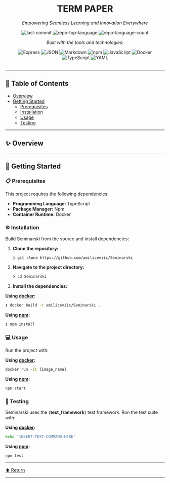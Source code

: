<div id="top">

<!-- HEADER STYLE: CLASSIC -->
<div align="center">


# TERM PAPER

<em>Empowering Seamless Learning and Innovation Everywhere</em>

<!-- BADGES -->
<img src="https://img.shields.io/github/last-commit/amiliceviic/Seminarski?style=flat&logo=git&logoColor=white&color=0080ff" alt="last-commit">
<img src="https://img.shields.io/github/languages/top/amiliceviic/Seminarski?style=flat&color=0080ff" alt="repo-top-language">
<img src="https://img.shields.io/github/languages/count/amiliceviic/Seminarski?style=flat&color=0080ff" alt="repo-language-count">

<em>Built with the tools and technologies:</em>

<img src="https://img.shields.io/badge/Express-000000.svg?style=flat&logo=Express&logoColor=white" alt="Express">
<img src="https://img.shields.io/badge/JSON-000000.svg?style=flat&logo=JSON&logoColor=white" alt="JSON">
<img src="https://img.shields.io/badge/Markdown-000000.svg?style=flat&logo=Markdown&logoColor=white" alt="Markdown">
<img src="https://img.shields.io/badge/npm-CB3837.svg?style=flat&logo=npm&logoColor=white" alt="npm">
<img src="https://img.shields.io/badge/JavaScript-F7DF1E.svg?style=flat&logo=JavaScript&logoColor=black" alt="JavaScript">
<img src="https://img.shields.io/badge/Docker-2496ED.svg?style=flat&logo=Docker&logoColor=white" alt="Docker">
<img src="https://img.shields.io/badge/TypeScript-3178C6.svg?style=flat&logo=TypeScript&logoColor=white" alt="TypeScript">
<img src="https://img.shields.io/badge/YAML-CB171E.svg?style=flat&logo=YAML&logoColor=white" alt="YAML">

</div>
<br>

---

## 📄 Table of Contents

- [Overview](#-overview)
- [Getting Started](#-getting-started)
    - [Prerequisites](#-prerequisites)
    - [Installation](#-installation)
    - [Usage](#-usage)
    - [Testing](#-testing)

---

## ✨ Overview



---

## 🚀 Getting Started

### 📋 Prerequisites

This project requires the following dependencies:

- **Programming Language:** TypeScript
- **Package Manager:** Npm
- **Container Runtime:** Docker

### ⚙️ Installation

Build Seminarski from the source and install dependencies:

1. **Clone the repository:**

    ```sh
    ❯ git clone https://github.com/amiliceviic/Seminarski
    ```

2. **Navigate to the project directory:**

    ```sh
    ❯ cd Seminarski
    ```

3. **Install the dependencies:**

**Using [docker](https://www.docker.com/):**

```sh
❯ docker build -t amiliceviic/Seminarski .
```
**Using [npm](https://www.npmjs.com/):**

```sh
❯ npm install
```

### 💻 Usage

Run the project with:

**Using [docker](https://www.docker.com/):**

```sh
docker run -it {image_name}
```
**Using [npm](https://www.npmjs.com/):**

```sh
npm start
```

### 🧪 Testing

Seminarski uses the {__test_framework__} test framework. Run the test suite with:

**Using [docker](https://www.docker.com/):**

```sh
echo 'INSERT-TEST-COMMAND-HERE'
```
**Using [npm](https://www.npmjs.com/):**

```sh
npm test
```

---

<div align="left"><a href="#top">⬆ Return</a></div>

---
